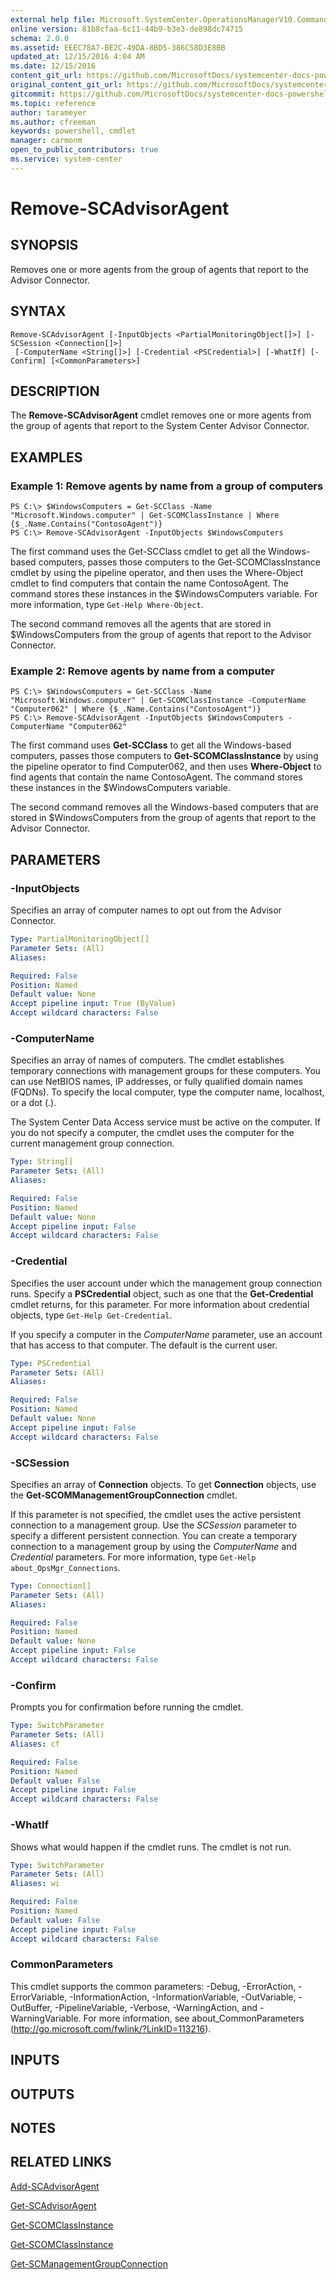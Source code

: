 ```yaml
---
external help file: Microsoft.SystemCenter.OperationsManagerV10.Commands.dll-Help.xml
online version: 81b8cfaa-6c11-44b9-b3e3-de898dc74715
schema: 2.0.0
ms.assetid: EEEC78A7-BE2C-49DA-8BD5-386C58D3E8BB
updated_at: 12/15/2016 4:04 AM
ms.date: 12/15/2016
content_git_url: https://github.com/MicrosoftDocs/systemcenter-docs-powershell/blob/master/systemcenter-cmdlets/SystemCenter2016/OperationsManager/vlatest/Remove-SCAdvisorAgent.md
original_content_git_url: https://github.com/MicrosoftDocs/systemcenter-docs-powershell/blob/master/systemcenter-cmdlets/SystemCenter2016/OperationsManager/vlatest/Remove-SCAdvisorAgent.md
gitcommit: https://github.com/MicrosoftDocs/systemcenter-docs-powershell/blob/7df4508c7b907a214e6a8eca76037b06065ef078/systemcenter-cmdlets/SystemCenter2016/OperationsManager/vlatest/Remove-SCAdvisorAgent.md
ms.topic: reference
author: tarameyer
ms.author: cfreeman
keywords: powershell, cmdlet
manager: carmonm
open_to_public_contributors: true
ms.service: system-center
---
```


# Remove-SCAdvisorAgent

## SYNOPSIS
Removes one or more agents from the group of agents that report to the Advisor Connector.

## SYNTAX

```
Remove-SCAdvisorAgent [-InputObjects <PartialMonitoringObject[]>] [-SCSession <Connection[]>]
 [-ComputerName <String[]>] [-Credential <PSCredential>] [-WhatIf] [-Confirm] [<CommonParameters>]
```

## DESCRIPTION
The **Remove-SCAdvisorAgent** cmdlet removes one or more agents from the group of agents that report to the System Center Advisor Connector.

## EXAMPLES

### Example 1: Remove agents by name from a group of computers
```
PS C:\> $WindowsComputers = Get-SCClass -Name "Microsoft.Windows.computer" | Get-SCOMClassInstance | Where {$_.Name.Contains("ContosoAgent")}
PS C:\> Remove-SCAdvisorAgent -InputObjects $WindowsComputers
```

The first command uses the Get-SCClass cmdlet to get all the Windows-based computers, passes those computers to the Get-SCOMClassInstance cmdlet by using the pipeline operator, and then uses the Where-Object cmdlet to find computers that contain the name ContosoAgent.
The command stores these instances in the $WindowsComputers variable.
For more information, type `Get-Help Where-Object`.

The second command removes all the agents that are stored in $WindowsComputers from the group of agents that report to the Advisor Connector.

### Example 2: Remove agents by name from a computer
```
PS C:\> $WindowsComputers = Get-SCClass -Name "Microsoft.Windows.computer" | Get-SCOMClassInstance -ComputerName "Computer062" | Where {$_.Name.Contains("ContosoAgent")}
PS C:\> Remove-SCAdvisorAgent -InputObjects $WindowsComputers -ComputerName "Computer062"
```

The first command uses **Get-SCClass** to get all the Windows-based computers, passes those computers to **Get-SCOMClassInstance** by using the pipeline operator to find Computer062, and then uses **Where-Object** to find agents that contain the name ContosoAgent.
The command stores these instances in the $WindowsComputers variable.

The second command removes all the Windows-based computers that are stored in $WindowsComputers from the group of agents that report to the Advisor Connector.

## PARAMETERS

### -InputObjects
Specifies an array of computer names to opt out from the Advisor Connector.

```yaml
Type: PartialMonitoringObject[]
Parameter Sets: (All)
Aliases: 

Required: False
Position: Named
Default value: None
Accept pipeline input: True (ByValue)
Accept wildcard characters: False
```

### -ComputerName
Specifies an array of names of computers.
The cmdlet establishes temporary connections with management groups for these computers.
You can use NetBIOS names, IP addresses, or fully qualified domain names (FQDNs).
To specify the local computer, type the computer name, localhost, or a dot (.).

The System Center Data Access service must be active on the computer.
If you do not specify a computer, the cmdlet uses the computer for the current management group connection.

```yaml
Type: String[]
Parameter Sets: (All)
Aliases: 

Required: False
Position: Named
Default value: None
Accept pipeline input: False
Accept wildcard characters: False
```

### -Credential
Specifies the user account under which the management group connection runs.
Specify a **PSCredential** object, such as one that the **Get-Credential** cmdlet returns, for this parameter.
For more information about credential objects, type `Get-Help Get-Credential`.

If you specify a computer in the *ComputerName* parameter, use an account that has access to that computer.
The default is the current user.

```yaml
Type: PSCredential
Parameter Sets: (All)
Aliases: 

Required: False
Position: Named
Default value: None
Accept pipeline input: False
Accept wildcard characters: False
```

### -SCSession
Specifies an array of **Connection** objects.
To get **Connection** objects, use the **Get-SCOMManagementGroupConnection** cmdlet.

If this parameter is not specified, the cmdlet uses the active persistent connection to a management group.
Use the *SCSession* parameter to specify a different persistent connection.
You can create a temporary connection to a management group by using the *ComputerName* and *Credential* parameters.
For more information, type `Get-Help about_OpsMgr_Connections`.

```yaml
Type: Connection[]
Parameter Sets: (All)
Aliases: 

Required: False
Position: Named
Default value: None
Accept pipeline input: False
Accept wildcard characters: False
```

### -Confirm
Prompts you for confirmation before running the cmdlet.

```yaml
Type: SwitchParameter
Parameter Sets: (All)
Aliases: cf

Required: False
Position: Named
Default value: False
Accept pipeline input: False
Accept wildcard characters: False
```

### -WhatIf
Shows what would happen if the cmdlet runs.
The cmdlet is not run.

```yaml
Type: SwitchParameter
Parameter Sets: (All)
Aliases: wi

Required: False
Position: Named
Default value: False
Accept pipeline input: False
Accept wildcard characters: False
```

### CommonParameters
This cmdlet supports the common parameters: -Debug, -ErrorAction, -ErrorVariable, -InformationAction, -InformationVariable, -OutVariable, -OutBuffer, -PipelineVariable, -Verbose, -WarningAction, and -WarningVariable. For more information, see about_CommonParameters (http://go.microsoft.com/fwlink/?LinkID=113216).

## INPUTS

## OUTPUTS

## NOTES

## RELATED LINKS

[Add-SCAdvisorAgent](xref:SystemCenter2016/OperationsManager/vlatest/Add-SCAdvisorAgent.md)

[Get-SCAdvisorAgent](xref:SystemCenter2016/OperationsManager/vlatest/Get-SCAdvisorAgent.md)

[Get-SCOMClassInstance](xref:SystemCenter2016/OperationsManager/vlatest/Get-SCOMClassInstance.md)

[Get-SCOMClassInstance](xref:SystemCenter2016/OperationsManager/vlatest/Get-SCOMClassInstance.md)

[Get-SCManagementGroupConnection](xref:SystemCenter2016/OperationsManager/vlatest/Get-SCManagementGroupConnection.md)

